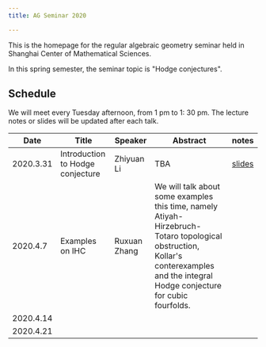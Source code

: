```yaml
---
title: AG Seminar 2020

---
```




This is the homepage for the regular algebraic geometry seminar held in Shanghai Center of Mathematical Sciences. 



In this spring semester, the seminar topic is "Hodge conjectures". 

## Schedule 

We will meet every Tuesday afternoon, from 1 pm to 1: 30 pm. The lecture notes or slides will be updated after each talk.

|Date| Title | Speaker| Abstract | notes |
|----| ---- | ----|----|----|
|2020.3.31 | Introduction to Hodge conjecture | Zhiyuan Li | TBA | [slides]({{site.url}}/assert/Seminar.pdf) |
|2020.4.7 | Examples on IHC                  | Ruxuan Zhang | We will talk about some examples this time, namely  Atiyah-Hirzebruch-Totaro topological obstruction, Kollar's conterexamples and the integral Hodge conjecture for cubic fourfolds. |  |
|2020.4.14 |                                  |  |  |  |
| 2020.4.21 |  |  | |  |



